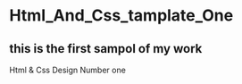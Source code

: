 # Html_And_Css_tamplate_One
## this is the first sampol of my work 
Html &amp; Css Design Number one 
